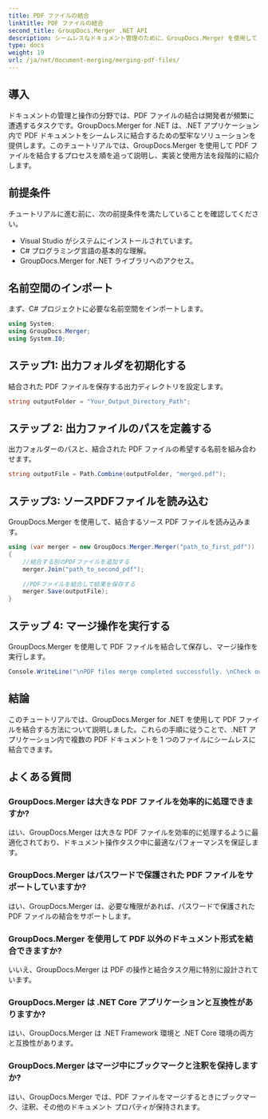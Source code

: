 ```yaml
---
title: PDF ファイルの結合
linktitle: PDF ファイルの結合
second_title: GroupDocs.Merger .NET API
description: シームレスなドキュメント管理のために、GroupDocs.Merger を使用して .NET で PDF ファイルをプログラム的に結合する方法を学びます。
type: docs
weight: 19
url: /ja/net/document-merging/merging-pdf-files/
---
```

## 導入
ドキュメントの管理と操作の分野では、PDF ファイルの結合は開発者が頻繁に遭遇するタスクです。GroupDocs.Merger for .NET は、.NET アプリケーション内で PDF ドキュメントをシームレスに結合するための堅牢なソリューションを提供します。このチュートリアルでは、GroupDocs.Merger を使用して PDF ファイルを結合するプロセスを順を追って説明し、実装と使用方法を段階的に紹介します。
## 前提条件
チュートリアルに進む前に、次の前提条件を満たしていることを確認してください。
- Visual Studio がシステムにインストールされています。
- C# プログラミング言語の基本的な理解。
- GroupDocs.Merger for .NET ライブラリへのアクセス。

## 名前空間のインポート
まず、C# プロジェクトに必要な名前空間をインポートします。
```csharp
using System; 
using GroupDocs.Merger;
using System.IO;
```
## ステップ1: 出力フォルダを初期化する
結合された PDF ファイルを保存する出力ディレクトリを設定します。
```csharp
string outputFolder = "Your_Output_Directory_Path";
```
## ステップ 2: 出力ファイルのパスを定義する
出力フォルダーのパスと、結合された PDF ファイルの希望する名前を組み合わせます。
```csharp
string outputFile = Path.Combine(outputFolder, "merged.pdf");
```
## ステップ3: ソースPDFファイルを読み込む
GroupDocs.Merger を使用して、結合するソース PDF ファイルを読み込みます。
```csharp
using (var merger = new GroupDocs.Merger.Merger("path_to_first_pdf"))
{
    //結合する別のPDFファイルを追加する
    merger.Join("path_to_second_pdf");
    
    //PDFファイルを結合して結果を保存する
    merger.Save(outputFile);
}
```
## ステップ 4: マージ操作を実行する
GroupDocs.Merger を使用して PDF ファイルを結合して保存し、マージ操作を実行します。
```csharp
Console.WriteLine("\nPDF files merge completed successfully. \nCheck output in {0}", outputFolder);
```

## 結論
このチュートリアルでは、GroupDocs.Merger for .NET を使用して PDF ファイルを結合する方法について説明しました。これらの手順に従うことで、.NET アプリケーション内で複数の PDF ドキュメントを 1 つのファイルにシームレスに結合できます。

## よくある質問
### GroupDocs.Merger は大きな PDF ファイルを効率的に処理できますか?
はい、GroupDocs.Merger は大きな PDF ファイルを効率的に処理するように最適化されており、ドキュメント操作タスク中に最適なパフォーマンスを保証します。
### GroupDocs.Merger はパスワードで保護された PDF ファイルをサポートしていますか?
はい、GroupDocs.Merger は、必要な権限があれば、パスワードで保護された PDF ファイルの結合をサポートします。
### GroupDocs.Merger を使用して PDF 以外のドキュメント形式を結合できますか?
いいえ、GroupDocs.Merger は PDF の操作と結合タスク用に特別に設計されています。
### GroupDocs.Merger は .NET Core アプリケーションと互換性がありますか?
はい、GroupDocs.Merger は .NET Framework 環境と .NET Core 環境の両方と互換性があります。
### GroupDocs.Merger はマージ中にブックマークと注釈を保持しますか?
はい、GroupDocs.Merger では、PDF ファイルをマージするときにブックマーク、注釈、その他のドキュメント プロパティが保持されます。
